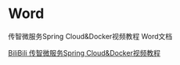 # Word

传智微服务Spring Cloud&amp;Docker视频教程 Word文档

[BiliBili 传智微服务Spring Cloud&Docker视频教程](https://www.bilibili.com/video/av32048704/?p=23)

